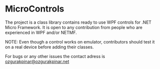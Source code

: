 # MicroControls
The project is a class library contains ready to use WPF controls for .NET Micro Framework.
It is open to any contribution from people who are experienced in WPF and/or NETMF.

NOTE: Even though a control works on emulator, contributors should test it on a real device before adding their classes.


For bugs or any other issues the contact adress is ozgurakpinar@ozgurakpinar.net

